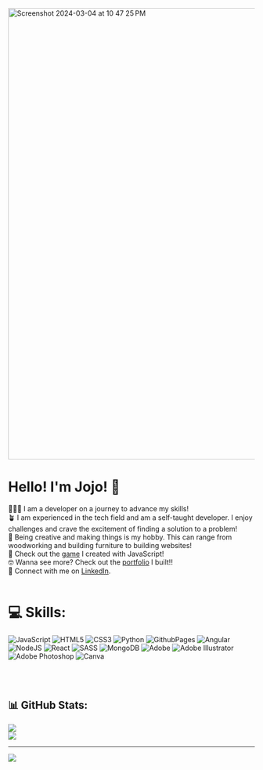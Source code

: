 <img width="921" alt="Screenshot 2024-03-04 at 10 47 25 PM" src="https://github.com/jojotru/jojotru/assets/109646119/63acd816-53fd-4339-9130-80a240cd12fb">


# Hello! I'm Jojo! 👋

👩🏻‍💻 I am a developer on a journey to advance my skills!<br>
🪴 I am experienced in the tech field and am a self-taught developer. I enjoy challenges and crave the excitement of finding a solution to a problem!<br>
🎨 Being creative and making things is my hobby. This can range from woodworking and building furniture to building websites!<br>
👻 Check out the [game](https://jojotru.github.io/GhostGame/) I created with JavaScript!<br>
🤓 Wanna see more? Check out the [portfolio](https://jolenatruong.com/) I built!!<br>
💼 Connect with me on [LinkedIn](https://www.linkedin.com/in/jolena-truong/).<br>
<br>


# 💻 Skills:
![JavaScript](https://img.shields.io/badge/javascript-%23323330.svg?style=for-the-badge&logo=javascript&logoColor=%23F7DF1E) ![HTML5](https://img.shields.io/badge/html5-%23E34F26.svg?style=for-the-badge&logo=html5&logoColor=white) ![CSS3](https://img.shields.io/badge/css3-%231572B6.svg?style=for-the-badge&logo=css3&logoColor=white) ![Python](https://img.shields.io/badge/python-3670A0?style=for-the-badge&logo=python&logoColor=ffdd54) ![GithubPages](https://img.shields.io/badge/github%20pages-121013?style=for-the-badge&logo=github&logoColor=white) ![Angular](https://img.shields.io/badge/angular-%23DD0031.svg?style=for-the-badge&logo=angular&logoColor=white) ![NodeJS](https://img.shields.io/badge/node.js-6DA55F?style=for-the-badge&logo=node.js&logoColor=white) ![React](https://img.shields.io/badge/react-%2320232a.svg?style=for-the-badge&logo=react&logoColor=%2361DAFB) ![SASS](https://img.shields.io/badge/SASS-hotpink.svg?style=for-the-badge&logo=SASS&logoColor=white) ![MongoDB](https://img.shields.io/badge/MongoDB-%234ea94b.svg?style=for-the-badge&logo=mongodb&logoColor=white) ![Adobe](https://img.shields.io/badge/adobe-%23FF0000.svg?style=for-the-badge&logo=adobe&logoColor=white) ![Adobe Illustrator](https://img.shields.io/badge/adobe%20illustrator-%23FF9A00.svg?style=for-the-badge&logo=adobe%20illustrator&logoColor=white) ![Adobe Photoshop](https://img.shields.io/badge/adobe%20photoshop-%2331A8FF.svg?style=for-the-badge&logo=adobe%20photoshop&logoColor=white) ![Canva](https://img.shields.io/badge/Canva-%2300C4CC.svg?style=for-the-badge&logo=Canva&logoColor=white)

<br>
<br>

## 📊 GitHub Stats:
![](https://github-readme-streak-stats.herokuapp.com/?user=jojotru&theme=radical&hide_border=true)<br/>
![](https://github-readme-stats.vercel.app/api/top-langs/?username=jojotru&theme=radical&hide_border=true&include_all_commits=false&count_private=false&layout=compact)

---
[![](https://visitcount.itsvg.in/api?id=jojotru&icon=0&color=0)](https://visitcount.itsvg.in)

<!-- Proudly created with GPRM ( https://gprm.itsvg.in ) -->
